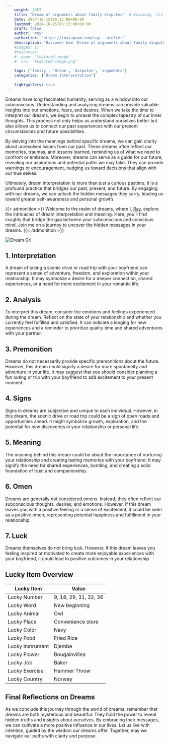 ```yaml
---
    weight: 2057
    title: "Dream of arguments about family disputes"  # Assuming 'title' column exists
    date: 2024-10-15T05:15:00+08:00
    lastmod: 2024-10-15T05:15:00+08:00
    draft: false
    author: "ray"
    authorLink: "https://instagram.com/ray._.atelier"
    description: "Discover how 'Dream of arguments about family disputes' can interpret your future and uncover its significant meanings in your life."
    #images: []
    #resources:
    #- name: "featured-image"
    #  src: "featured-image.png"
    
    tags: ['family', 'Dream', 'disputes', 'arguments']
    categories: ["Dream Interpretation"]
    
    lightgallery: true
---
```

    
Dreams have long fascinated humanity, serving as a window into our subconscious. Understanding and analyzing dreams can provide valuable insights into our emotions, fears, and desires. When we take the time to interpret our dreams, we begin to unravel the complex tapestry of our inner thoughts. This process not only helps us understand ourselves better but also allows us to connect our past experiences with our present circumstances and future possibilities.

By delving into the meanings behind specific dreams, we can gain clarity about unresolved issues from our past. These dreams often reflect our memories, traumas, and lessons learned, reminding us of what we need to confront or embrace. Moreover, dreams can serve as a guide for our future, revealing our aspirations and potential paths we may take. They can provide warnings or encouragement, nudging us toward decisions that align with our true selves.

Ultimately, dream interpretation is more than just a curious pastime; it is a profound practice that bridges our past, present, and future. By engaging with our dreams, we can unlock the hidden messages they carry, leading us toward greater self-awareness and personal growth.

{{< admonition >}}
Welcome to the realm of dreams, where I, [Ray](https://instagram.com/ray._.atelier), explore the intricacies of dream interpretation and meaning. Here, you’ll find insights that bridge the gap between your subconscious and conscious mind. Join me on a journey to uncover the hidden messages in your dreams.
{{< /admonition >}}

![Dream Grl](https://cdn.pixabay.com/photo/2017/11/02/03/35/gothic-2910057_1280.jpg "Dream Grl")

## 1. Interpretation
 A dream of taking a scenic drive or road trip with your boyfriend can represent a sense of adventure, freedom, and exploration within your relationship. It may symbolize a desire for a deeper connection, shared experiences, or a need for more excitement in your romantic life.

## 2. Analysis
 To interpret this dream, consider the emotions and feelings experienced during the dream. Reflect on the state of your relationship and whether you currently feel fulfilled and satisfied. It can indicate a longing for new experiences and a reminder to prioritize quality time and shared adventures with your partner.

## 3. Premonition
 Dreams do not necessarily provide specific premonitions about the future. However, this dream could signify a desire for more spontaneity and adventure in your life. It may suggest that you should consider planning a fun outing or trip with your boyfriend to add excitement to your present moment.

## 4. Signs
 Signs in dreams are subjective and unique to each individual. However, in this dream, the scenic drive or road trip could be a sign of open roads and opportunities ahead. It might symbolize growth, exploration, and the potential for new discoveries in your relationship or personal life.

## 5. Meaning
 The meaning behind this dream could be about the importance of nurturing your relationship and creating lasting memories with your boyfriend. It may signify the need for shared experiences, bonding, and creating a solid foundation of trust and companionship.

## 6. Omen
 Dreams are generally not considered omens. Instead, they often reflect our subconscious thoughts, desires, and emotions. However, if this dream leaves you with a positive feeling or a sense of excitement, it could be seen as a positive omen, representing potential happiness and fulfillment in your relationship.

## 7. Luck
 Dreams themselves do not bring luck. However, if this dream leaves you feeling inspired or motivated to create more enjoyable experiences with your boyfriend, it could lead to positive outcomes in your relationship.

## Lucky Item Overview
| Lucky Item          | Value              |
|---------------|--------------------|
| Lucky Number        | 9, 18, 29, 31, 32, 36  |
| Lucky Word          | New beginning |
| Lucky Animal        | Owl |
| Lucky Place         | Convenience store     |
| Lucky Color         | Navy     |
| Lucky Food          | Fried Rice      |
| Lucky Instrument    | Djembe |
| Lucky Flower        | Bougainvillea    |
| Lucky Job           | Baker       |
| Lucky Exercise      | Hammer Throw  |
| Lucky Country       | Norway    |


##  Final Reflections on Dreams

As we conclude this journey through the world of dreams, remember that dreams are both mysterious and beautiful. They hold the power to reveal hidden truths and insights about ourselves. By embracing their messages, we can cultivate a more positive influence in our lives. Let us live with intention, guided by the wisdom our dreams offer. Together, may we navigate our paths with clarity and purpose.
